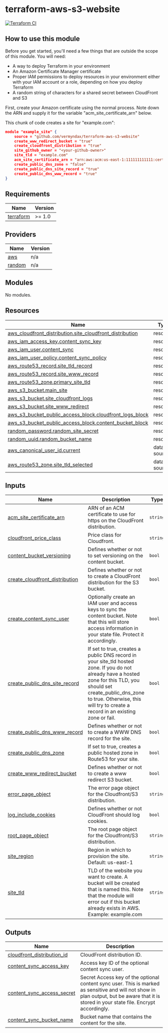 # terraform-aws-s3-website

[![Terraform CI](https://github.com/Vermyndax/terraform-aws-s3-website/workflows/Terraform%20CI/badge.svg)](https://github.com/Vermyndax/terraform-aws-s3-website/actions?query=workflow%3A%22Terraform+CI%22)

## How to use this module

Before you get started, you'll need a few things that are outside the scope of this module. You will need:

* A way to deploy Terraform in your environment
* An Amazon Certificate Manager certificate
* Proper IAM permissions to deploy resources in your environment either with your IAM account or a role, depending on how you deploy Terraform
* A random string of characters for a shared secret between CloudFront and S3

First, create your Amazon certificate using the normal process. Note down the ARN and supply it for the variable "acm_site_certificate_arn" below.

This chunk of code creates a site for "example.com":

````json
module "example_site" {
    source = "github.com/vermyndax/terraform-aws-s3-website"
    create_www_redirect_bucket = "true"
    create_cloudfront_distribution = "true"
    site_github_owner = "<your-github-owner>"
    site_tld = "example.com"
    acm_site_certificate_arn = "arn:aws:acm:us-east-1:111111111111:certificate/00000000-0000-0000-0000-000000000000"
    create_public_dns_zone = "false"
    create_public_dns_site_record = "true"
    create_public_dns_www_record = "true"
}
````

<!-- BEGINNING OF PRE-COMMIT-TERRAFORM DOCS HOOK -->
## Requirements

| Name | Version |
|------|---------|
| <a name="requirement_terraform"></a> [terraform](#requirement\_terraform) | >= 1.0 |

## Providers

| Name | Version |
|------|---------|
| <a name="provider_aws"></a> [aws](#provider\_aws) | n/a |
| <a name="provider_random"></a> [random](#provider\_random) | n/a |

## Modules

No modules.

## Resources

| Name | Type |
|------|------|
| [aws_cloudfront_distribution.site_cloudfront_distribution](https://registry.terraform.io/providers/hashicorp/aws/latest/docs/resources/cloudfront_distribution) | resource |
| [aws_iam_access_key.content_sync_key](https://registry.terraform.io/providers/hashicorp/aws/latest/docs/resources/iam_access_key) | resource |
| [aws_iam_user.content_sync](https://registry.terraform.io/providers/hashicorp/aws/latest/docs/resources/iam_user) | resource |
| [aws_iam_user_policy.content_sync_policy](https://registry.terraform.io/providers/hashicorp/aws/latest/docs/resources/iam_user_policy) | resource |
| [aws_route53_record.site_tld_record](https://registry.terraform.io/providers/hashicorp/aws/latest/docs/resources/route53_record) | resource |
| [aws_route53_record.site_www_record](https://registry.terraform.io/providers/hashicorp/aws/latest/docs/resources/route53_record) | resource |
| [aws_route53_zone.primary_site_tld](https://registry.terraform.io/providers/hashicorp/aws/latest/docs/resources/route53_zone) | resource |
| [aws_s3_bucket.main_site](https://registry.terraform.io/providers/hashicorp/aws/latest/docs/resources/s3_bucket) | resource |
| [aws_s3_bucket.site_cloudfront_logs](https://registry.terraform.io/providers/hashicorp/aws/latest/docs/resources/s3_bucket) | resource |
| [aws_s3_bucket.site_www_redirect](https://registry.terraform.io/providers/hashicorp/aws/latest/docs/resources/s3_bucket) | resource |
| [aws_s3_bucket_public_access_block.cloudfront_logs_block](https://registry.terraform.io/providers/hashicorp/aws/latest/docs/resources/s3_bucket_public_access_block) | resource |
| [aws_s3_bucket_public_access_block.content_bucket_block](https://registry.terraform.io/providers/hashicorp/aws/latest/docs/resources/s3_bucket_public_access_block) | resource |
| [random_password.random_site_secret](https://registry.terraform.io/providers/hashicorp/random/latest/docs/resources/password) | resource |
| [random_uuid.random_bucket_name](https://registry.terraform.io/providers/hashicorp/random/latest/docs/resources/uuid) | resource |
| [aws_canonical_user_id.current](https://registry.terraform.io/providers/hashicorp/aws/latest/docs/data-sources/canonical_user_id) | data source |
| [aws_route53_zone.site_tld_selected](https://registry.terraform.io/providers/hashicorp/aws/latest/docs/data-sources/route53_zone) | data source |

## Inputs

| Name | Description | Type | Default | Required |
|------|-------------|------|---------|:--------:|
| <a name="input_acm_site_certificate_arn"></a> [acm\_site\_certificate\_arn](#input\_acm\_site\_certificate\_arn) | ARN of an ACM certificate to use for https on the CloudFront distribution. | `string` | n/a | yes |
| <a name="input_cloudfront_price_class"></a> [cloudfront\_price\_class](#input\_cloudfront\_price\_class) | Price class for Cloudfront. | `string` | `"PriceClass_100"` | no |
| <a name="input_content_bucket_versioning"></a> [content\_bucket\_versioning](#input\_content\_bucket\_versioning) | Defines whether or not to set versioning on the content bucket. | `bool` | `true` | no |
| <a name="input_create_cloudfront_distribution"></a> [create\_cloudfront\_distribution](#input\_create\_cloudfront\_distribution) | Defines whether or not to create a CloudFront distribution for the S3 bucket. | `bool` | `true` | no |
| <a name="input_create_content_sync_user"></a> [create\_content\_sync\_user](#input\_create\_content\_sync\_user) | Optionally create an IAM user and access keys to sync the content bucket. Note that this will store access information in your state file. Protect it accordingly. | `bool` | `false` | no |
| <a name="input_create_public_dns_site_record"></a> [create\_public\_dns\_site\_record](#input\_create\_public\_dns\_site\_record) | If set to true, creates a public DNS record in your site\_tld hosted zone. If you do not already have a hosted zone for this TLD, you should set create\_public\_dns\_zone to true. Otherwise, this will try to create a record in an existing zone or fail. | `bool` | `true` | no |
| <a name="input_create_public_dns_www_record"></a> [create\_public\_dns\_www\_record](#input\_create\_public\_dns\_www\_record) | Defines whether or not to create a WWW DNS record for the site. | `bool` | `false` | no |
| <a name="input_create_public_dns_zone"></a> [create\_public\_dns\_zone](#input\_create\_public\_dns\_zone) | If set to true, creates a public hosted zone in Route53 for your site. | `bool` | `false` | no |
| <a name="input_create_www_redirect_bucket"></a> [create\_www\_redirect\_bucket](#input\_create\_www\_redirect\_bucket) | Defines whether or not to create a www redirect S3 bucket. | `bool` | `true` | no |
| <a name="input_error_page_object"></a> [error\_page\_object](#input\_error\_page\_object) | The error page object for the Cloudfront/S3 distribution. | `string` | `"404.html"` | no |
| <a name="input_log_include_cookies"></a> [log\_include\_cookies](#input\_log\_include\_cookies) | Defines whether or not CloudFront should log cookies. | `bool` | `false` | no |
| <a name="input_root_page_object"></a> [root\_page\_object](#input\_root\_page\_object) | The root page object for the Cloudfront/S3 distribution. | `string` | `"index.html"` | no |
| <a name="input_site_region"></a> [site\_region](#input\_site\_region) | Region in which to provision the site. Default: us-east-1 | `string` | `"us-east-1"` | no |
| <a name="input_site_tld"></a> [site\_tld](#input\_site\_tld) | TLD of the website you want to create. A bucket will be created that is named this. Note that the module will error out if this bucket already exists in AWS. Example: example.com | `string` | n/a | yes |

## Outputs

| Name | Description |
|------|-------------|
| <a name="output_cloudfront_distribution_id"></a> [cloudfront\_distribution\_id](#output\_cloudfront\_distribution\_id) | CloudFront distribution ID. |
| <a name="output_content_sync_access_key"></a> [content\_sync\_access\_key](#output\_content\_sync\_access\_key) | Access key ID of the optional content sync user. |
| <a name="output_content_sync_access_secret"></a> [content\_sync\_access\_secret](#output\_content\_sync\_access\_secret) | Secret Access key of the optional content sync user. This is marked as sensitive and will not show in plan output, but be aware that it is stored in your state file. Encrypt accordingly. |
| <a name="output_content_sync_bucket_name"></a> [content\_sync\_bucket\_name](#output\_content\_sync\_bucket\_name) | Bucket name that contains the content for the site. |
<!-- END OF PRE-COMMIT-TERRAFORM DOCS HOOK -->